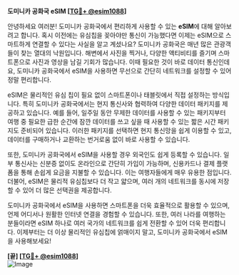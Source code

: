 **도미니카 공화국 eSIM [[TG💪+ @esim1088](https://t.me/s/esim1088)]**

안녕하세요 여러분! 도미니카 공화국에서 편리하게 사용할 수 있는 **eSIM**에 대해 알아보려고 합니다. 혹시 이전에는 유심칩을 꽂아야만 통신이 가능했다면 이제는 eSIM으로 스마트하게 연결할 수 있다는 사실을 알고 계셨나요? 도미니카 공화국은 매년 많은 관광객들이 찾는 열대의 낙원입니다. 해변에서 사진을 찍거나, 다양한 액티비티를 즐기며 스마트폰으로 사진과 영상을 남길 기회가 많습니다. 이때 필요한 것이 바로 데이터 통신인데요, 도미니카 공화국에서 eSIM을 사용하면 무선으로 간단히 네트워크를 설정할 수 있어 정말 편리합니다.

eSIM은 물리적인 유심 칩이 필요 없이 스마트폰이나 태블릿에서 직접 설정하는 방식입니다. 특히 도미니카 공화국에서는 현지 통신사와 협력하여 다양한 데이터 패키지를 제공하고 있습니다. 예를 들어, 일주일 동안 무제한 데이터를 사용할 수 있는 패키지부터 여행 중 필요한 급한 순간에 잠깐 데이터를 쓰고 싶을 때 사용할 수 있는 짧은 시간 패키지도 준비되어 있습니다. 이러한 패키지를 선택하면 현지 통신망을 쉽게 이용할 수 있고, 데이터를 구매하거나 교환하는 번거로움 없이 바로 사용할 수 있습니다.

또한, 도미니카 공화국에서 eSIM을 사용할 경우 외국인도 쉽게 등록할 수 있습니다. 일부 통신사는 신분증 없이도 온라인으로 간단히 가입이 가능하며, 신용카드나 결제 플랫폼을 통해 손쉽게 요금을 지불할 수 있습니다. 이는 여행자들에게 매우 유용한 점입니다. 더불어, eSIM은 물리적 유심칩보다 더 작고 얇으며, 여러 개의 네트워크를 동시에 저장할 수 있어 더 많은 선택권을 제공합니다.

도미니카 공화국에서 eSIM을 사용하면 스마트폰을 더욱 효율적으로 활용할 수 있으며, 언제 어디서나 원활한 인터넷 연결을 경험할 수 있습니다. 또한, 여러 나라를 여행하는 분들이라면 eSIM 하나로 여러 국가의 네트워크를 쉽게 전환할 수 있어 더욱 편리합니다. 이제부터는 더 이상 물리적인 유심칩에 얽매이지 말고, 도미니카 공화국에서 eSIM을 사용해보세요!

**[끝] [[TG💪+ @esim1088](https://t.me/s/esim1088)]**  
![Image](https://i.postimg.cc/Y0z9fWf4/image.png)